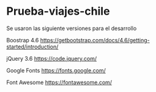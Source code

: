 # Prueba-viajes-chile
Se usaron las siguiente versiones para el desarrollo

Boostrap 4.6
https://getbootstrap.com/docs/4.6/getting-started/introduction/

jQuery 3.6
https://code.jquery.com/

Google Fonts
https://fonts.google.com/

Font Awesome
https://fontawesome.com/


